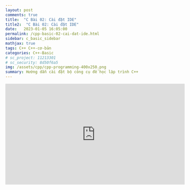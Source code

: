 ```yaml
---
layout: post
comments: true
title:  "C Bài 02: Cài đặt IDE"
title2:  "C Bài 02: Cài đặt IDE"
date:   2023-01-05 16:05:00
permalink: /cpp-basic-02-cai-dat-ide.html
sidebar: c_basic_sidebar
mathjax: true
tags: C++ C++-cơ-bản
categories: C++-Basic
# sc_project: 11213301
# sc_security: 8d50f6a5
img: /assets/cpp/cpp-programming-400x250.png
summary: Hướng dẫn cài đặt bộ công cụ để học lập trình C++
---
```

<iframe width="560" height="315" src="https://www.youtube.com/embed/an3ba2TC5VU?si=m-R-xDnfBYHXIFPx" title="YouTube video player" frameborder="0" allow="accelerometer; autoplay; clipboard-write; encrypted-media; gyroscope; picture-in-picture; web-share" referrerpolicy="strict-origin-when-cross-origin" allowfullscreen></iframe>